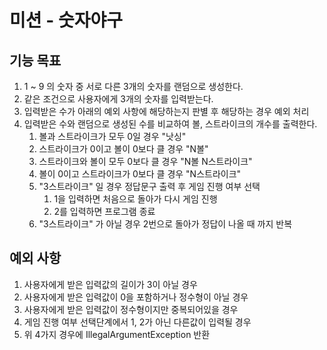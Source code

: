 # 미션 - 숫자야구

## 기능 목표
1. 1 ~ 9 의 숫자 중 서로 다른 3개의 숫자를 랜덤으로 생성한다.
2. 같은 조건으로 사용자에게 3개의 숫자를 입력받는다.
3. 입력받은 수가 아래의 예외 사항에 해당하는지 판별 후 해당하는 경우 예외 처리
4. 입력받은 수와 랜덤으로 생성된 수를 비교하여 볼, 스트라이크의 개수를 출력한다.
    1. 볼과 스트라이크가 모두 0일 경우 "낫싱"
    2. 스트라이크가 0이고 볼이 0보다 클 경우 "N볼"
    3. 스트라이크와 볼이 모두 0보다 클 경우 "N볼 N스트라이크"
    4. 볼이 0이고 스트라이크가 0보다 클 경우 "N스트라이크"
    5. "3스트라이크" 일 경우 정답문구 출력 후 게임 진행 여부 선택
        1. 1을 입력하면 처음으로 돌아가 다시 게임 진행
        2. 2를 입력하면 프로그램 종료
    6. "3스트라이크" 가 아닐 경우 2번으로 돌아가 정답이 나올 때 까지 반복

## 예외 사항
1. 사용자에게 받은 입력값의 길이가 3이 아닐 경우
2. 사용자에게 받은 입력값이 0을 포함하거나 정수형이 아닐 경우
3. 사용자에게 받은 입력값이 정수형이지만 중복되어있을 경우
4. 게임 진행 여부 선택단계에서 1, 2가 아닌 다른값이 입력될 경우
5. 위 4가지 경우에 IllegalArgumentException 반환
